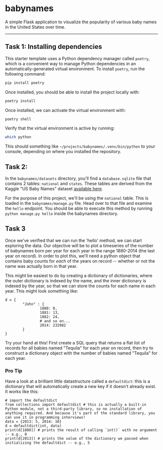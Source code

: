# babynames
A simple Flask application to visualize the popularity of various baby names in the United States over time.

___

## Task 1: Installing dependencies
This starter template uses a Python dependency manager called `poetry`, which is a convenient way to manage Python dependencies in an automatically-generated virtual environment. To install `poetry`, run the following command:

```bash
pip install poetry
```

Once installed, you should be able to install the project locally with:

```bash
poetry install
```

Once installed, we can activate the virtual environment with:

```bash
poetry shell
```

Verify that the virtual environment is active by running:

```bash
which python 
```

This should something like `~/projects/babynames/.venv/bin/python` to your console, depending on where you installed the repository.

## Task 2: 

In the `babynames/datasets` directory, you'll find a `database.sqlite` file that contains 2 tables: `national` and `states`. These tables are derived from the Kaggle "US Baby Names" dataset [available here](https://www.kaggle.com/kaggle/us-baby-names).

For the purpose of this project, we'll be using the `national` table. This is loaded in the `babynames/manage.py` file. Head over to that file and examine the `hello` endpoint. You should be able to execute this method by running `python manage.py hello` inside the babynames directory.

## Task 3

Once we've verified that we can run the 'hello' method, we can start exploring the data. Our objective will be to plot a timeseries of the number of babynames born per year for each year in the range 1880-2014 (the last year on record). In order to plot this, we'll need a python object that contains baby counts for *each* of the years on record -- whether or not the name was actually born in that year. 

This might be easiest to do by creating a dictionary of dictionaries, where the outer dictionary is indexed by the name, and the inner dictionary is indexed by the year, so that we can store the counts for each name in each year. This might look something like:

```python3
d = {
        "John" : {
                1880: 0,
                1881: 13,
                1882: 24,
                # and so on...
                2014: 232982
        }
}
```

Try your hand at this! First create a SQL query that returns a flat list of records for all babies named "Tequila" for each year on record, then try to construct a dictionary object with the number of babies named "Tequila" for each year.

### Pro Tip
Have a look at a brilliant little datastructure called a `defaultdict`: this is a dictionary that will automatically create a new key if it doesn't already exist. It works like this:

```python3
# import the defaultdict
from collections import defaultdict # this is actually a built-in Python module, not a third-party library, so no installation of anything required. And because it's part of the standard library, you can use it in programming interviews!
data = {2013: 5, 2014: 10}
d = defaultdict(int, data)
print(d[1880]) # prints the result of calling `int()` with no argument -- e.g., 0
print(d[2013]) # prints the value of the dictionary we passed when initializing the defaultdict -- e.g., 5

```